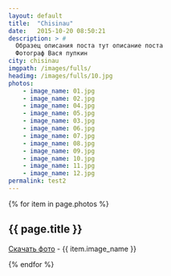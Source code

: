 ```yaml
---
layout: default
title:  "Chisinau"
date:   2015-10-20 08:50:21
description: > #
  Образец описания поста тут описание поста
  Фотограф Вася пупкин
city: chisinau
imgpath: /images/fulls/
headimg: /images/fulls/10.jpg
photos:
    - image_name: 01.jpg
    - image_name: 02.jpg
    - image_name: 04.jpg
    - image_name: 05.jpg
    - image_name: 03.jpg
    - image_name: 06.jpg
    - image_name: 07.jpg
    - image_name: 08.jpg
    - image_name: 09.jpg
    - image_name: 10.jpg
    - image_name: 11.jpg
    - image_name: 12.jpg
permalink: test2
---
```

<section id="thumbnails">
  {% for item in page.photos %}
    <article>
        <a class="thumbnail" href="{{ page.imgpath }}{{ item.image_name }}" data-position="left center"><img src="{{ page.imgpath }}{{ item.image_name }}" alt="" /></a>
        <h2>{{ page.title }}</h2>
        <p><a href="{{ page.imgpath }}{{ item.image_name }}" download><i class="fa fa-download"></i>Скачать фото</a> - {{ item.image_name }}</p>
    </article>
{% endfor %}
</section>
